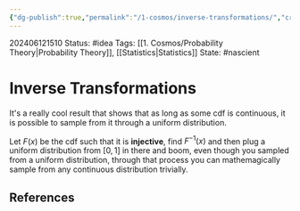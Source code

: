 ```yaml
---
{"dg-publish":true,"permalink":"/1-cosmos/inverse-transformations/","created":"2024-08-31T23:47:13.443-04:00","updated":"2024-06-12T15:13:51.919-04:00"}
---
```


202406121510
Status: #idea
Tags: [[1. Cosmos/Probability Theory\|Probability Theory]], [[Statistics\|Statistics]]
State: #nascient
# Inverse Transformations
It's a really cool result that shows that as long as some cdf is continuous, it is possible to sample from it through a uniform distribution.

Let $F(x)$ be the cdf such that it is **injective**, find $F^{-1}(x)$ and then plug a  uniform distribution from $[0,1]$ in there and boom, even though you sampled from a uniform distribution, through that process you can mathemagically sample from any continuous distribution trivially. 

## References
